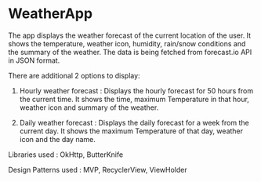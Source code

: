 # WeatherApp

The app displays the weather forecast of the current location of the user. It shows the temperature, weather icon, humidity, rain/snow conditions and the summary of the weather. The data is being fetched from forecast.io API in JSON format.

There are additional 2 options to display:

1. Hourly weather forecast : Displays the hourly forecast for 50 hours from the current time. It shows the time, maximum Temperature in that hour, weather icon and summary of the weather.

2. Daily weather forecast : Displays the daily forecast for a week from the current day. It shows the maximum Temperature of that day, weather icon and the day name.

Libraries used : OkHttp, ButterKnife

Design Patterns used : MVP, RecyclerView, ViewHolder
